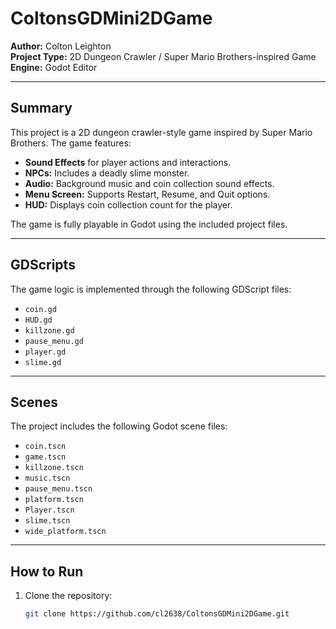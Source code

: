 # ColtonsGDMini2DGame

**Author:** Colton Leighton  
**Project Type:** 2D Dungeon Crawler / Super Mario Brothers-inspired Game  
**Engine:** Godot Editor  

---

## Summary
This project is a 2D dungeon crawler-style game inspired by Super Mario Brothers. The game features:

- **Sound Effects** for player actions and interactions.  
- **NPCs:** Includes a deadly slime monster.  
- **Audio:** Background music and coin collection sound effects.  
- **Menu Screen:** Supports Restart, Resume, and Quit options.  
- **HUD:** Displays coin collection count for the player.  

The game is fully playable in Godot using the included project files.

---

## GDScripts
The game logic is implemented through the following GDScript files:

- `coin.gd`  
- `HUD.gd`  
- `killzone.gd`  
- `pause_menu.gd`  
- `player.gd`  
- `slime.gd`  

---

## Scenes
The project includes the following Godot scene files:

- `coin.tscn`  
- `game.tscn`  
- `killzone.tscn`  
- `music.tscn`  
- `pause_menu.tscn`  
- `platform.tscn`  
- `Player.tscn`  
- `slime.tscn`  
- `wide_platform.tscn`  

---

## How to Run
1. Clone the repository:  
   ```bash
   git clone https://github.com/cl2638/ColtonsGDMini2DGame.git
